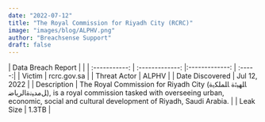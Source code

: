 ```yaml
---
date: "2022-07-12"
title: "The Royal Commission for Riyadh City (RCRC)"
image: "images/blog/ALPHV.png"
author: "Breachsense Support"
draft: false
---
```


| Data Breach Report           |              | 
| :-----------: | :-------------:     |:-------------:    | :-----:|
| Victim      | rcrc.gov.sa      | 
| Threat Actor      | ALPHV      | 
| Date Discovered      | Jul 12, 2022      | 
| Description      | The Royal Commission for Riyadh City (ﺎﻠﻬﻴﺋﺓ ﺎﻠﻤﻠﻜﻳﺓ ﻞﻣﺪﻴﻧﺓﺎﻟﺮﻳﺎﺿ), is a royal commission tasked with overseeing urban, economic, social and cultural development of Riyadh, Saudi Arabia.      | 
| Leak Size      | 1.3TB      | 


